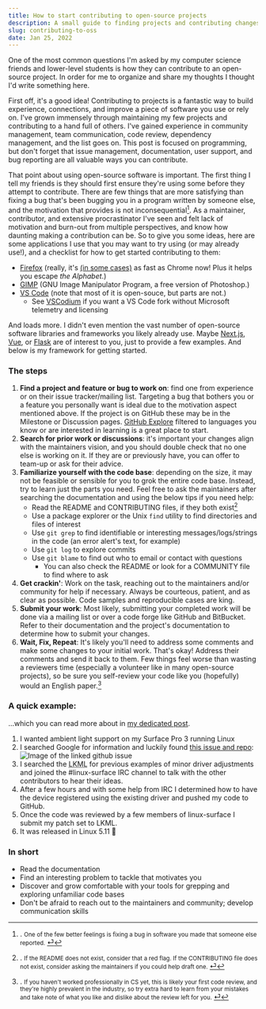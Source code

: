 ```yaml
---
title: How to start contributing to open-source projects
description: A small guide to finding projects and contributing changes
slug: contributing-to-oss
date: Jan 25, 2022
---
```

One of the most common questions I'm asked by my computer science friends and lower-level students is how they can contribute to an open-source project. In order for me to organize and share my thoughts I thought I'd write something here.

First off, it's a good idea! Contributing to projects is a fantastic way to build experience, connections, and improve a piece of software you use or rely on. I've grown immensely through maintaining my few projects and contributing to a hand full of others. I've gained experience in community management, team communication, code review, dependency management, and the list goes on. This post is focused on programming, but don't forget that issue management, documentation, user support, and bug reporting are all valuable ways you can contribute. 

That point about using open-source software is important. The first thing I tell my friends is they should first ensure they're using some before they attempt to contribute. There are few things that are more satisfying than fixing a bug that's been bugging you in a program written by someone else, and the motivation that provides is not inconsequential[^1]. As a maintainer, contributor, and extensive procrastinator I've seen and felt lack of motivation and burn-out from multiple perspectives, and know how daunting making a contribution can be. So to give you some ideas, here are some applications I use that you may want to try using (or may already use!), and a checklist for how to get started contributing to them:
- [Firefox](https://www.mozilla.org/en-US/firefox/new/) (really, it's [(in some cases)](https://arewefastyet.com/mac/benchmarks/overview?numDays=365) as fast as Chrome now! Plus it helps you escape _the Alphabet_.)
- [GIMP](https://www.gimp.org/) (GNU Image Manipulator Program, a free version of Photoshop.)
- [VS Code](https://github.com/microsoft/vscode) (note that most of it is open-souce, but parts are not.)
    - See [VSCodium](https://github.com/VSCodium/vscodium) if you want a VS Code fork without Microsoft telemetry and licensing

And loads more. I didn't even mention the vast number of open-source software libraries and frameworks you likely already use. Maybe [Next.js](https://nextjs.org), [Vue](https://vuejs.org), or [Flask](https://github.com/pallets/flask) are of interest to you, just to provide a few examples. And below is my framework for getting started.

### The steps
1. **Find a project and feature or bug to work on**: find one from experience or on their issue tracker/mailing list. Targeting a bug that bothers you or a feature you personally want is ideal due to the motivation aspect mentioned above. If the project is on GitHub these may be in the Milestone or Discussion pages. [GitHub Explore](https://github.com/explore) filtered to languages you know or are interested in learning is a great place to start.
2. **Search for prior work or discussions**: it's important your changes align with the maintainers vision, and you should double check that no one else is working on it. If they are or previously have, you can offer to team-up or ask for their advice.
3. **Familiarize yourself with the code base**: depending on the size, it may not be feasible or sensible for you to grok the entire code base. Instead, try to learn just the parts you need. Feel free to ask the maintainers after searching the documentation and using the below tips if you need help:
   * Read the README and CONTRIBUTING files, if they both exist[^2]
   * Use a package explorer or the Unix `find` utility to find directories and files of interest
   * Use `git grep` to find identifiable or interesting messages/logs/strings in the code (an error alert's text, for example)
   * Use `git log` to explore commits
   * Use `git blame` to find out who to email or contact with questions
      * You can also check the README or look for a COMMUNITY file to find where to ask
4.  **Get crackin'**: Work on the task, reaching out to the maintainers and/or community for help if necessary. Always be courteous, patient, and as clear as possible. Code samples and reproducible cases are king.
5. **Submit your work**: Most likely, submitting your completed work will be done via a mailing list or over a code forge like GitHub and BitBucket. Refer to their documentation and the project's documentation to determine how to submit your changes. 
6. **Wait, Fix, Repeat**: It's likely you'll need to address some comments and make some changes to your initial work. That's okay! Address their comments and send it back to them. Few things feel worse than wasting a reviewers time (especially a volunteer like in many open-source projects), so be sure you self-review your code like you (hopefully) would an English paper.[^3]

### A quick example:
...which you can read more about in [my dedicated post](/blog/MSHW0184).

1. I wanted ambient light support on my Surface Pro 3 running Linux
2. I searched Google for information and luckily found [this issue and repo](https://github.com/linux-surface/linux-surface/issues/121#issue-580967766):
![Image of the linked github issue](/blog/foss/github-issue.jpg)
3. I searched the <abbr title="Linux Kernel Mailing List">LKML</abbr> for previous examples of minor driver adjustments and joined the #linux-surface IRC channel to talk with the other contributors to hear their ideas. 
4. After a few hours and with some help from IRC I determined how to have the device registered using the existing driver and pushed my code to GitHub.
5. Once the code was reviewed by a few members of linux-surface I submit my patch set to LKML.
6. It was released in Linux 5.11 🎉

### In short

* Read the documentation
* Find an interesting problem to tackle that motivates you
* Discover and grow comfortable with your tools for grepping and exploring unfamiliar code bases 
* Don't be afraid to reach out to the maintainers and community; develop communication skills

[^1]:. <small>One of the few better feelings is fixing a bug in software you made that someone else reported.</small> [⏎](/blog/contributing-to-oss#ref:1)
[^2]:. <small>If the README does not exist, consider that a red flag. If the CONTRIBUTING file does not exist, consider asking the maintainers if you could help draft one.</small> [⏎](/blog/contributing-to-oss#ref:2)
[^3]:. <small>If you haven't worked professionally in CS yet, this is likely your first code review, and they're highly prevalent in the industry, so try extra hard to learn from your mistakes and take note of what you like and dislike about the review left for you.</small> [⏎](/blog/contributing-to-oss#ref:3)
